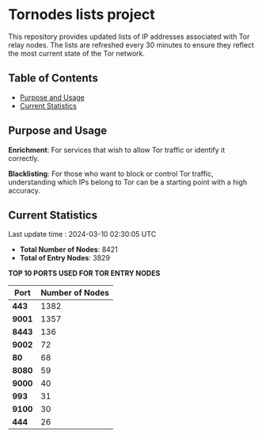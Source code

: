 # Tornodes lists project

This repository provides updated lists of IP addresses associated with Tor relay nodes. The lists are refreshed every 30 minutes to ensure they reflect the most current state of the Tor network.

## Table of Contents

- [Purpose and Usage](#purpose-and-usage)
- [Current Statistics](#current-statistics)


## Purpose and Usage

**Enrichment**: For services that wish to allow Tor traffic or identify it correctly.

**Blacklisting**: For those who want to block or control Tor traffic, understanding which IPs belong to Tor can be a starting point with a high accuracy.

## Current Statistics

Last update time : 2024-03-10 02:30:05 UTC

- **Total Number of Nodes**: 8421
- **Total of Entry Nodes**: 3829

**TOP 10 PORTS USED FOR TOR ENTRY NODES**

| **Port** | **Number of Nodes** |
|------|-----------------|
| **443**   | 1382  |
| **9001**   | 1357  |
| **8443**   | 136  |
| **9002**   | 72  |
| **80**   | 68  |
| **8080**   | 59  |
| **9000**   | 40  |
| **993**   | 31  |
| **9100**   | 30  |
| **444**   | 26  |

